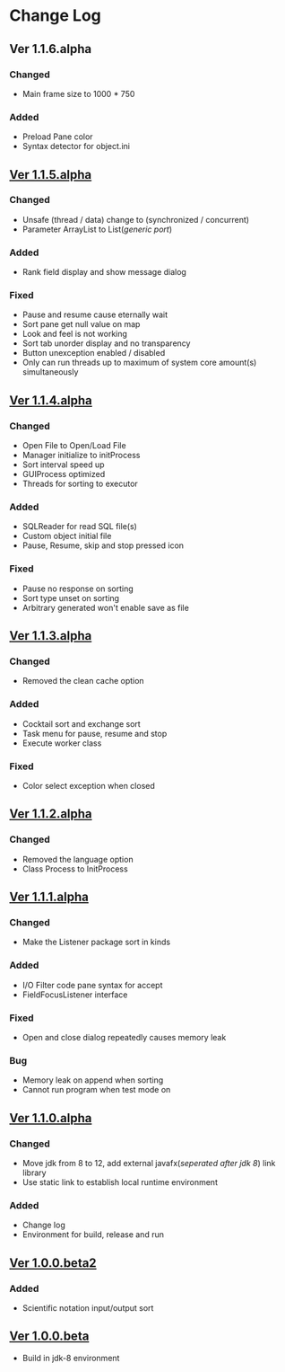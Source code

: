 # Change Log

## Ver 1.1.6.alpha

### Changed

- Main frame size to 1000 * 750

### Added

- Preload Pane color
- Syntax detector for object.ini

## [Ver 1.1.5.alpha](https://gitlab-se.ntcu.edu.tw/ACS106129/sort-sort-sort/tree/1da7b30657e4547611dad03a39d240f90e67678a)

### Changed

- Unsafe (thread / data) change to (synchronized / concurrent)
- Parameter ArrayList to List(*generic port*)

### Added

- Rank field display and show message dialog

### Fixed

- Pause and resume cause eternally wait
- Sort pane get null value on map
- Look and feel is not working
- Sort tab unorder display and no transparency
- Button unexception enabled / disabled
- Only can run threads up to maximum of system core amount(s) simultaneously

## [Ver 1.1.4.alpha](https://gitlab-se.ntcu.edu.tw/ACS106129/sort-sort-sort/tree/ae4ffb0941f212d6c00745624ccd69ae2ef76cfe)

### Changed

- Open File to Open/Load File
- Manager initialize to initProcess
- Sort interval speed up
- GUIProcess optimized
- Threads for sorting to executor

### Added

- SQLReader for read SQL file(s)
- Custom object initial file
- Pause, Resume, skip and stop pressed icon
  
### Fixed

- Pause no response on sorting
- Sort type unset on sorting
- Arbitrary generated won't enable save as file

## [Ver 1.1.3.alpha](https://gitlab-se.ntcu.edu.tw/ACS106129/sort-sort-sort/tree/a59bc8fe5bc8c228392e2bea2626b4d05966d7e9)

### Changed

- Removed the clean cache option
  
### Added

- Cocktail sort and exchange sort
- Task menu for pause, resume and stop
- Execute worker class

### Fixed

- Color select exception when closed

## [Ver 1.1.2.alpha](https://gitlab-se.ntcu.edu.tw/ACS106129/sort-sort-sort/tree/5d095abd2239a9be174b5d326bfc1dc5600bf2c3)

### Changed

- Removed the language option
- Class Process to InitProcess

## [Ver 1.1.1.alpha](https://gitlab-se.ntcu.edu.tw/ACS106129/sort-sort-sort/tree/274051a4e0391429a58a89d25468d841455ffe2a)

### Changed

- Make the Listener package sort in kinds

### Added

- I/O Filter code pane syntax for accept
- FieldFocusListener interface
  
### Fixed

- Open and close dialog repeatedly causes memory leak

### Bug

- Memory leak on append when sorting
- Cannot run program when test mode on

## [Ver 1.1.0.alpha](https://gitlab-se.ntcu.edu.tw/ACS106129/sort-sort-sort/tree/7e7fd56421937189279845247092304ac56c464f)

### Changed

- Move jdk from 8 to 12, add external javafx(*seperated after jdk 8*) link library
- Use static link to establish local runtime environment

### Added

- Change log
- Environment for build, release and run

## [Ver 1.0.0.beta2](https://gitlab-se.ntcu.edu.tw/ACS106129/sort-sort-sort/tree/a91802030f0c82bd05a3ecb8b5a17826167e2c2d)

### Added

- Scientific notation input/output sort

## [Ver 1.0.0.beta](https://gitlab-se.ntcu.edu.tw/ACS106129/sort-sort-sort/tree/d471488684206ecdcebaaef30e485776498466d5)

- Build in jdk-8 environment